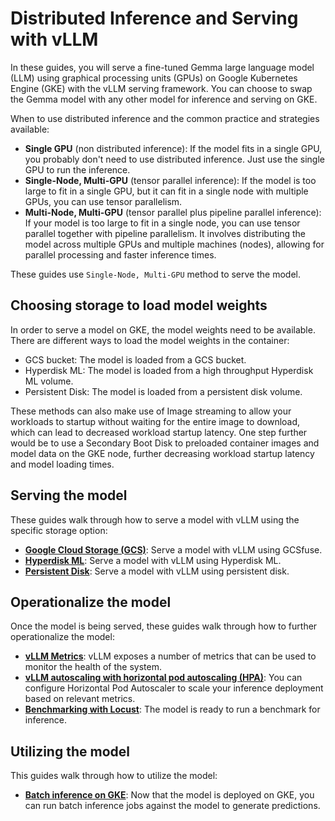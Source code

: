 # Distributed Inference and Serving with vLLM

In these guides, you will serve a fine-tuned Gemma large language model (LLM)
using graphical processing units (GPUs) on Google Kubernetes Engine (GKE) with
the vLLM serving framework. You can choose to swap the Gemma model with any
other model for inference and serving on GKE.

When to use distributed inference and the common practice and strategies
available:

- **Single GPU** (non distributed inference): If the model fits in a single GPU,
  you probably don't need to use distributed inference. Just use the single GPU
  to run the inference.
- **Single-Node, Multi-GPU** (tensor parallel inference): If the model is too
  large to fit in a single GPU, but it can fit in a single node with multiple
  GPUs, you can use tensor parallelism.
- **Multi-Node, Multi-GPU** (tensor parallel plus pipeline parallel inference):
  If your model is too large to fit in a single node, you can use tensor
  parallel together with pipeline parallelism. It involves distributing the
  model across multiple GPUs and multiple machines (nodes), allowing for
  parallel processing and faster inference times.

These guides use `Single-Node, Multi-GPU` method to serve the model.

## Choosing storage to load model weights

In order to serve a model on GKE, the model weights need to be available. There
are different ways to load the model weights in the container:

- GCS bucket: The model is loaded from a GCS bucket.
- Hyperdisk ML: The model is loaded from a high throughput Hyperdisk ML volume.
- Persistent Disk: The model is loaded from a persistent disk volume.

These methods can also make use of Image streaming to allow your workloads to
startup without waiting for the entire image to download, which can lead to
decreased workload startup latency. One step further would be to use a Secondary
Boot Disk to preloaded container images and model data on the GKE node, further
decreasing workload startup latency and model loading times.

## Serving the model

These guides walk through how to serve a model with vLLM using the specific
storage option:

- [**Google Cloud Storage (GCS)**](/use-cases/inferencing/serving/vllm/gcsfuse/README.md):
  Serve a model with vLLM using GCSfuse.
- [**Hyperdisk ML**](/use-cases/inferencing/serving/vllm/hyperdisk-ml/README.md):
  Serve a model with vLLM using Hyperdisk ML.
- [**Persistent Disk**](/use-cases/inferencing/serving/vllm/persistent-disk/README.md):
  Serve a model with vLLM using persistent disk.

## Operationalize the model

Once the model is being served, these guides walk through how to further
operationalize the model:

- [**vLLM Metrics**](/use-cases/inferencing/serving/vllm/metrics/README.md):
  vLLM exposes a number of metrics that can be used to monitor the health of the
  system.
- [**vLLM autoscaling with horizontal pod autoscaling (HPA)**](/use-cases/inferencing/serving/vllm/autoscaling/README.md):
  You can configure Horizontal Pod Autoscaler to scale your inference deployment
  based on relevant metrics.
- [**Benchmarking with Locust**](/use-cases/inferencing/benchmark/README.md):
  The model is ready to run a benchmark for inference.

## Utilizing the model

This guides walk through how to utilize the model:

- [**Batch inference on GKE**](/use-cases/inferencing/batch-inference/README.md):
  Now that the model is deployed on GKE, you can run batch inference jobs
  against the model to generate predictions.
